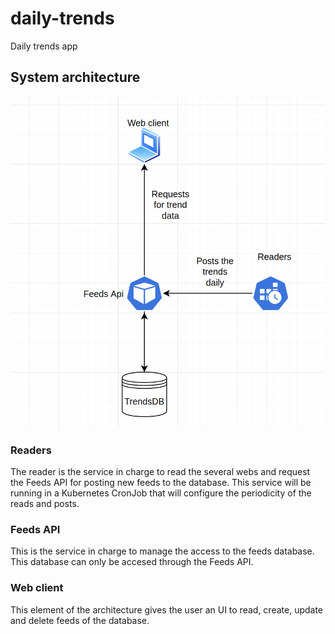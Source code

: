 # daily-trends
Daily trends app

## System architecture
![Architecture Diagram](./diagram.png)

### Readers
The reader is the service in charge to read the several webs and request the Feeds API for posting new feeds to the database. This service will be running in a Kubernetes CronJob that will configure the periodicity of the reads and posts.

### Feeds API 
This is the service in charge to manage the access to the feeds database. This database can only be accesed through the Feeds API.

### Web client 
This element of the architecture gives the user an UI to read, create, update and delete feeds of the database.

